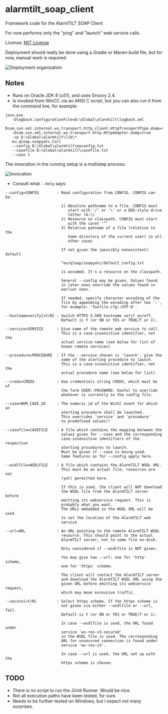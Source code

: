 # alarmtilt_soap_client
Framework code for the AlarmTILT SOAP Client

For now performs only the "ping" and "launch" web service calls.

License: [MIT License](http://opensource.org/licenses/MIT)

Deployment should really be done using a Gradle or Maven build file, but for now, manual work is required:

![Deployment organization](https://github.com/Q-LEAP/alarmtilt_soap_client/blob/master/doc/Organization.yed.png)

## Notes

+ Runs on Oracle JDK 8 (u51), and uses Groovy 2.4.
+ Is invoked from WinCC via an ANSI C script, but you can also run it from the command line, for example:

```
java.exe 
   -Dlogback.configurationFile=D:\Global\alarmtilt\logback.xml
   -Dcom.sun.xml.internal.ws.transport.http.client.HttpTransportPipe.dump=true
   -Dcom.sun.xml.internal.ws.transport.http.HttpAdapter.dump=true
   -cp D:\Global\alarmtilt\lib\*
   eu.qleap.soapyatc.Call
   --config D:\Global\alarmtilt\myconfig.txt
   --casefile D:\Global\alarmtilt\casefile.txt
   --case 1
```

The invocation in the running setup is a multistep process:

![Invocation](https://github.com/Q-LEAP/alarmtilt_soap_client/blob/master/doc/AlarmTILT_principle.yed.png)

+ Consult what `--help` says:

```
--config=CONFIG        : Read configuration from CONFIG. CONFIG can be:

                         1) Absolute pathname to a file. CONFIG must
                            start with '/' or '\' or a DOS-style drive
                            letter (A:\)
                         2) Resource on classpath. CONFIG must start
                            with the caret '^'
                         3) Relative patname of a file (relative to the
                            home directory of the current user) in all
                            other cases

                         If not given the (possibly nonexistent) default

                         ^eu/qleap/soapyatc/default_config.txt

                         is assumed. It's a resource on the classpath.

                         Several --config may be given. Values found
                         in later ones override the values found in
                         earlier ones.

                         If needed, specify character encoding of the
                         file by appending the encoding after two ':',
                         for example: 'foofile.cfg::UTF-8'.

--hostnameverify[=Y/N] : Switch HTTPS X.509 hostname verif on/off.
                         Default is Y (or ON or YES or TRUE/T or 1).

--service=SERVICE      : Give name of the remote web service to call.
                         This is a case-insensitive identifier, not the
                         actual service name (see below for list of
                         known remote services)

--procedure=PROCEDURE  : If the --service chosen is 'launch', give the
                         name of the alerting procedure to launch.
                         This is a case-insensitive identifier, not the
                         actual procedure name (see below for list).

--creds=CREDS          : Use credentials string CREDS, which must be of
                         the form USER::PASSWORD. Useful to override
                         whatever is currently in the config file.

--case=NUM_CASE_ID     : The numeric id of the WinCC event for which an
                         alerting procedure shall be launched.
                         This overrides 'service' and 'procedure'
                         to predefined values!!

--casefile=CASEFILE    : A file which contains the mapping between the
                         values given for --case and the corresponding
                         case-insensitive identifiers of the respective
                         alerting procedures to launch.
                         Must be given if --case is being used.
                         Same features as for --config apply here.

--wsdlfile=WSDLFILE    : A file which contains the AlarmTILT WSDL XML.
                         This must be an actual file, resources are not
                         (yet) permitted here.

                         If this is used, the client will NOT download
                         the WSDL file from the AlarmTILT server before
                         emitting its webservice request. This is
                         probably what you want.
                         The URLs embedded in the WSDL XML will be used
                         to set the location of the AlarmTILT web
                         service

--url=URL              : An URL pointing to the remote AlarmTILT WSDL
                         resource. This should point to the actual
                         AlarmTILT server, not to some file on-disk.

                         Only considered if --wsdlfile is NOT given.

                         You may give two --url: one for 'http' scheme,
                         one for 'https' scheme.

                         The client will contact the AlarmTILT server
                         and download the AlarmTILT WSDL XML using the
                         given URL before emitting its webservice request,
                         which may mean excessive traffic.

--secure[=Y/N]         : Select https scheme. If the https scheme is
                         not given via either --wsdlfile or --url, fail.
                         Default is Y (or ON or YES or TRUE/T or 1).

                         In case --wsdlfile is used, the URL found under
                         service 'ws-res-v3-secured'
                         in the WSDL file is used. The corresponding
                         URL for unsecured connection is found under
                         service 'ws-res-v3'.

                         In case --url is used, the URL set up with the
                         https scheme is chosen.

```

## TODO

+ There is no script to run the JUnit Runner. Would be nice.
+ Not all execution paths have been tested, for sure.
+ Needs to be further tested on Windows, but I expect not many surprises.
